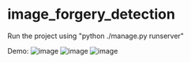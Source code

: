 # image_forgery_detection
Run the project using "python ./manage.py runserver"

Demo:
![image](https://github.com/praneelmhatre/image_forgery_detection/assets/53576667/fd888706-a99c-4550-b170-6624369d9f58)
![image](https://github.com/praneelmhatre/image_forgery_detection/assets/53576667/57ab062e-fa71-4116-a3d0-7cc75ef3f7fe)
![image](https://github.com/praneelmhatre/image_forgery_detection/assets/53576667/128d2aae-dc46-41bb-a9df-47a85285e551)


